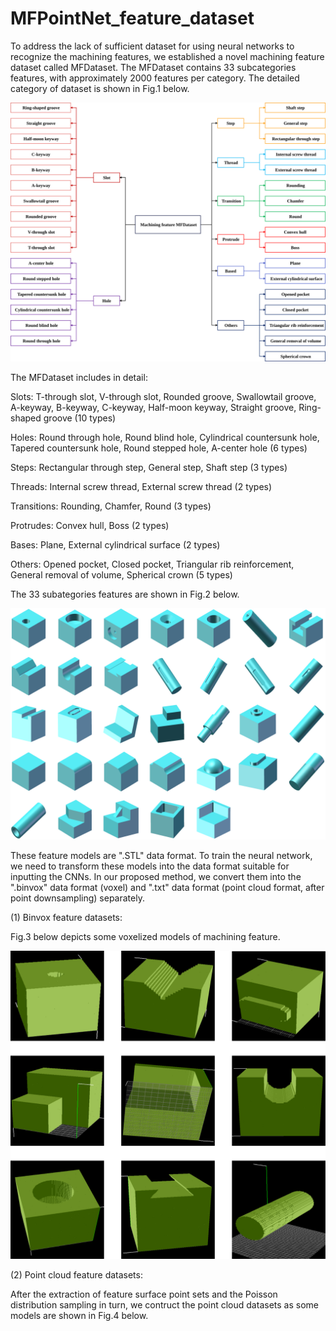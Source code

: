 # MFPointNet_feature_dataset
To address the lack of sufficient dataset for using neural networks to recognize the machining features, we established a novel machining feature dataset called MFDataset. The MFDataset contains 33 subcategories features, with approximately 2000 features per category. The detailed category of dataset is shown in Fig.1 below.

![image](https://github.com/leiruoshan/MFPointNet_feature_dataset/blob/main/Fig1.svg)

The MFDataset includes in detail:

Slots: T-through slot, V-through slot, Rounded groove, Swallowtail groove, A-keyway, B-keyway, C-keyway, Half-moon keyway, Straight groove, Ring-shaped groove (10 types)

Holes: Round through hole, Round blind hole, Cylindrical countersunk hole, Tapered countersunk hole, Round stepped hole, A-center hole (6 types)

Steps: Rectangular through step, General step, Shaft step (3 types)

Threads: Internal screw thread, External screw thread (2 types)

Transitions: Rounding, Chamfer, Round (3 types)

Protrudes: Convex hull, Boss (2 types)

Bases: Plane, External cylindrical surface (2 types)

Others: Opened pocket, Closed pocket, Triangular rib reinforcement, General removal of volume, Spherical crown (5 types)

The 33 subategories features are shown in Fig.2 below.

![image](https://github.com/leiruoshan/MFPointNet_feature_dataset/blob/main/Fig2.svg)

These feature models are ".STL" data format. To train the neural network, we need to transform these models into the data format suitable for inputting the CNNs. In our proposed method, we convert them into the ".binvox" data format (voxel) and ".txt" data format (point cloud format, after point downsampling) separately.

(1) Binvox feature datasets:

Fig.3 below depicts some voxelized models of machining feature.

![image](https://github.com/leiruoshan/MFPointNet_feature_dataset/blob/main/Fig3.svg)

(2) Point cloud feature datasets:

After the extraction of feature surface point sets and the Poisson distribution sampling in turn, we contruct the point cloud datasets as some models are shown in Fig.4 below.



